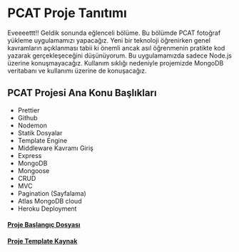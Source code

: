PCAT Proje Tanıtımı
======

Eveeeettt!! Geldik sonunda eğlenceli bölüme. Bu bölümde PCAT fotoğraf yükleme uygulamamızı yapacağız. Yeni bir teknoloji öğrenirken genel kavramların açıklanması
tabii ki önemli ancak asıl öğrenmenin pratikte kod yazarak gerçekleşeceğini düşünüyorum. Bu uygulamamızda sadece Node.js üzerine konuşmayacağız. 
Kullanım sıklığı nedeniyle projemizde MongoDB veritabanı ve kullanımı üzerine de konuşacağız.

## PCAT Projesi Ana Konu Başlıkları
- Prettier
- Github
- Nodemon
- Statik Dosyalar
- Template Engine
- Middleware Kavramı Giriş
- Express
- MongoDB
- Mongoose
- CRUD
- MVC
- Pagination (Sayfalama)
- Atlas MongoDB cloud
- Heroku Deployment

#### [Proje Başlangıç Dosyası](https://drive.google.com/file/d/1GxuCKjzE_W0EfOeZBUy_pEBm2rhyFxUC/view?usp=sharing)
#### [Proje Template Kaynak](https://templatemo.com/tm-552-video-catalog)
